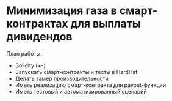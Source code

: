   # Минимизация газа в смарт-контрактах для выплаты дивидендов

  План работы:
  - Solidity (+-)
  - Запускать смарт-контракты и тесты в HardHat
  - Делать замер производительности
  - Иметь реализацию смарт-контракта для payout-функции
  - Иметь тестовый и автоматизированный сценарий


